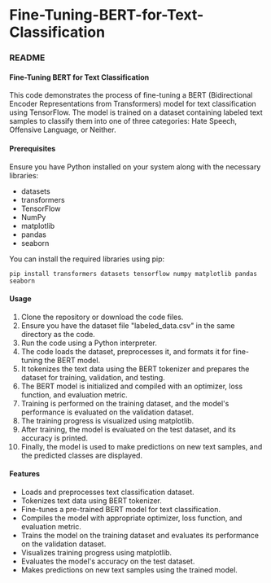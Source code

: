 # Fine-Tuning-BERT-for-Text-Classification

### README

#### Fine-Tuning BERT for Text Classification

This code demonstrates the process of fine-tuning a BERT (Bidirectional Encoder Representations from Transformers) model for text classification using TensorFlow. The model is trained on a dataset containing labeled text samples to classify them into one of three categories: Hate Speech, Offensive Language, or Neither. 

#### Prerequisites

Ensure you have Python installed on your system along with the necessary libraries:
- datasets
- transformers
- TensorFlow
- NumPy
- matplotlib
- pandas
- seaborn

You can install the required libraries using pip:

```
pip install transformers datasets tensorflow numpy matplotlib pandas seaborn
```

#### Usage

1. Clone the repository or download the code files.
2. Ensure you have the dataset file "labeled_data.csv" in the same directory as the code.
3. Run the code using a Python interpreter.
4. The code loads the dataset, preprocesses it, and formats it for fine-tuning the BERT model.
5. It tokenizes the text data using the BERT tokenizer and prepares the dataset for training, validation, and testing.
6. The BERT model is initialized and compiled with an optimizer, loss function, and evaluation metric.
7. Training is performed on the training dataset, and the model's performance is evaluated on the validation dataset.
8. The training progress is visualized using matplotlib.
9. After training, the model is evaluated on the test dataset, and its accuracy is printed.
10. Finally, the model is used to make predictions on new text samples, and the predicted classes are displayed.

#### Features

- Loads and preprocesses text classification dataset.
- Tokenizes text data using BERT tokenizer.
- Fine-tunes a pre-trained BERT model for text classification.
- Compiles the model with appropriate optimizer, loss function, and evaluation metric.
- Trains the model on the training dataset and evaluates its performance on the validation dataset.
- Visualizes training progress using matplotlib.
- Evaluates the model's accuracy on the test dataset.
- Makes predictions on new text samples using the trained model.

